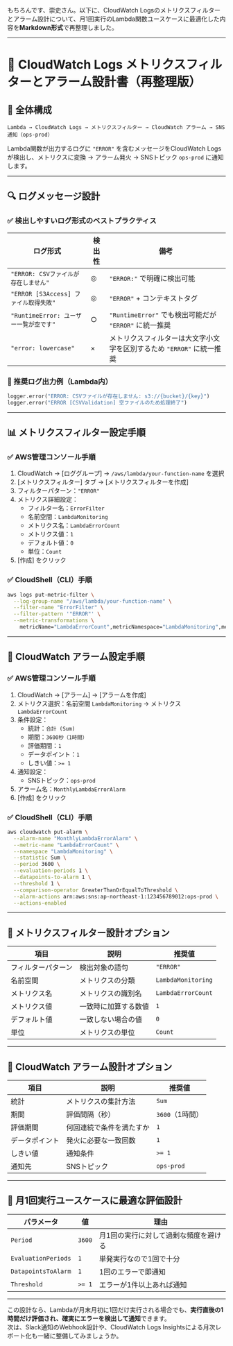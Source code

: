もちろんです、崇史さん。以下に、CloudWatch Logsのメトリクスフィルターとアラーム設計について、月1回実行のLambda関数ユースケースに最適化した内容を**Markdown形式**で再整理しました。

---

# 📘 CloudWatch Logs メトリクスフィルターとアラーム設計書（再整理版）

## 🧭 全体構成

```text
Lambda → CloudWatch Logs → メトリクスフィルター → CloudWatch アラーム → SNS通知（ops-prod）
```

Lambda関数が出力するログに `"ERROR"` を含むメッセージをCloudWatch Logsが検出し、メトリクスに変換 → アラーム発火 → SNSトピック `ops-prod` に通知します。

---

## 🔍 ログメッセージ設計

### ✅ 検出しやすいログ形式のベストプラクティス

| ログ形式                               | 検出性 | 備考                                                                  |
| -------------------------------------- | ------ | --------------------------------------------------------------------- |
| `"ERROR: CSVファイルが存在しません"`   | ◎      | `"ERROR:"` で明確に検出可能                                           |
| `"ERROR [S3Access] ファイル取得失敗"`  | ◎      | `"ERROR"` + コンテキストタグ                                          |
| `"RuntimeError: ユーザー一覧が空です"` | ○      | `"RuntimeError"` でも検出可能だが `"ERROR"` に統一推奨                |
| `"error: lowercase"`                   | ×      | メトリクスフィルターは大文字小文字を区別するため `"ERROR"` に統一推奨 |

### 🎯 推奨ログ出力例（Lambda内）

```python
logger.error("ERROR: CSVファイルが存在しません: s3://{bucket}/{key}")
logger.error("ERROR [CSVValidation] 空ファイルのため処理終了")
```

---

## 📊 メトリクスフィルター設定手順

### ✅ AWS管理コンソール手順

1. CloudWatch → [ロググループ] → `/aws/lambda/your-function-name` を選択  
2. [メトリクスフィルター] タブ → [メトリクスフィルターを作成]  
3. フィルターパターン：`"ERROR"`  
4. メトリクス詳細設定：
   - フィルター名：`ErrorFilter`
   - 名前空間：`LambdaMonitoring`
   - メトリクス名：`LambdaErrorCount`
   - メトリクス値：`1`
   - デフォルト値：`0`
   - 単位：`Count`
5. [作成] をクリック

### ✅ CloudShell（CLI）手順

```bash
aws logs put-metric-filter \
  --log-group-name "/aws/lambda/your-function-name" \
  --filter-name "ErrorFilter" \
  --filter-pattern '"ERROR"' \
  --metric-transformations \
    metricName="LambdaErrorCount",metricNamespace="LambdaMonitoring",metricValue="1"
```

---

## 🚨 CloudWatch アラーム設定手順

### ✅ AWS管理コンソール手順

1. CloudWatch → [アラーム] → [アラームを作成]  
2. メトリクス選択：名前空間 `LambdaMonitoring` → メトリクス `LambdaErrorCount`  
3. 条件設定：
   - 統計：`合計 (Sum)`
   - 期間：`3600秒（1時間）`
   - 評価期間：`1`
   - データポイント：`1`
   - しきい値：`>= 1`
4. 通知設定：
   - SNSトピック：`ops-prod`
5. アラーム名：`MonthlyLambdaErrorAlarm`  
6. [作成] をクリック

### ✅ CloudShell（CLI）手順

```bash
aws cloudwatch put-alarm \
  --alarm-name "MonthlyLambdaErrorAlarm" \
  --metric-name "LambdaErrorCount" \
  --namespace "LambdaMonitoring" \
  --statistic Sum \
  --period 3600 \
  --evaluation-periods 1 \
  --datapoints-to-alarm 1 \
  --threshold 1 \
  --comparison-operator GreaterThanOrEqualToThreshold \
  --alarm-actions arn:aws:sns:ap-northeast-1:123456789012:ops-prod \
  --actions-enabled
```

---

## 🧠 メトリクスフィルター設計オプション

| 項目               | 説明                 | 推奨値             |
| ------------------ | -------------------- | ------------------ |
| フィルターパターン | 検出対象の語句       | `"ERROR"`          |
| 名前空間           | メトリクスの分類     | `LambdaMonitoring` |
| メトリクス名       | メトリクスの識別名   | `LambdaErrorCount` |
| メトリクス値       | 一致時に加算する数値 | `1`                |
| デフォルト値       | 一致しない場合の値   | `0`                |
| 単位               | メトリクスの単位     | `Count`            |

---

## 🧠 CloudWatch アラーム設計オプション

| 項目           | 説明                     | 推奨値          |
| -------------- | ------------------------ | --------------- |
| 統計           | メトリクスの集計方法     | `Sum`           |
| 期間           | 評価間隔（秒）           | `3600`（1時間） |
| 評価期間       | 何回連続で条件を満たすか | `1`             |
| データポイント | 発火に必要な一致回数     | `1`             |
| しきい値       | 通知条件                 | `>= 1`          |
| 通知先         | SNSトピック              | `ops-prod`      |

---

## 📌 月1回実行ユースケースに最適な評価設計

| パラメータ          | 値     | 理由                                  |
| ------------------- | ------ | ------------------------------------- |
| `Period`            | `3600` | 月1回の実行に対して過剰な頻度を避ける |
| `EvaluationPeriods` | `1`    | 単発実行なので1回で十分               |
| `DatapointsToAlarm` | `1`    | 1回のエラーで即通知                   |
| `Threshold`         | `>= 1` | エラーが1件以上あれば通知             |

---

この設計なら、Lambdaが月末月初に1回だけ実行される場合でも、**実行直後の1時間だけ評価され、確実にエラーを検出して通知**できます。  
次は、Slack通知のWebhook設計や、CloudWatch Logs Insightsによる月次レポート化も一緒に整備してみましょうか。
